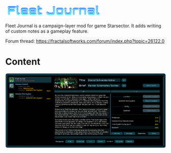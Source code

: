 ![Title](https://raw.githubusercontent.com/Ontheheavens/Fleet-Journal/master/images/Title%20Image.png)

Fleet Journal is a campaign-layer mod for game Starsector. It adds writing of custom notes as a gameplay feature.

Forum thread: https://fractalsoftworks.com/forum/index.php?topic=26122.0

# Content

![Preview](https://raw.githubusercontent.com/Ontheheavens/Fleet-Journal/master/images/Preview.png)
